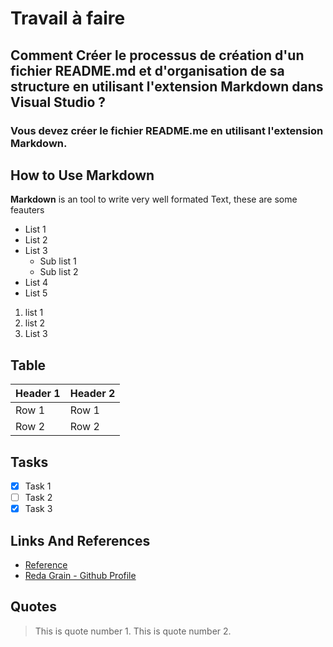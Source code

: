 # Travail à faire

## Comment Créer le processus de création d'un fichier README.md et d'organisation de sa structure en utilisant l'extension Markdown dans Visual Studio ?

### Vous devez créer le fichier README.me en utilisant l'extension Markdown.

## How to Use Markdown

**Markdown** is an tool to write very well formated Text, these are some feauters

* List 1
* List 2
* List 3
  * Sub list 1
  * Sub list 2
* List 4
* List 5


 1. list 1
 2. list 2
 3. List 3



## Table


| Header 1 | Header 2 |
|----------|----------|
| Row 1    | Row 1    |
| Row 2    | Row 2    |


## Tasks

- [x] Task 1
- [ ] Task 2
- [x] Task 3

## Links And References 
- [Reference](https://github.com/grain03/CNMH/blob/master/Branch%20Techniques/Labs/Lab-Markdown/Reference.md)
- [Reda Grain - Github Profile](https://www.github.com/grain03)

## Quotes
> This is quote number 1.
> This is quote number 2.